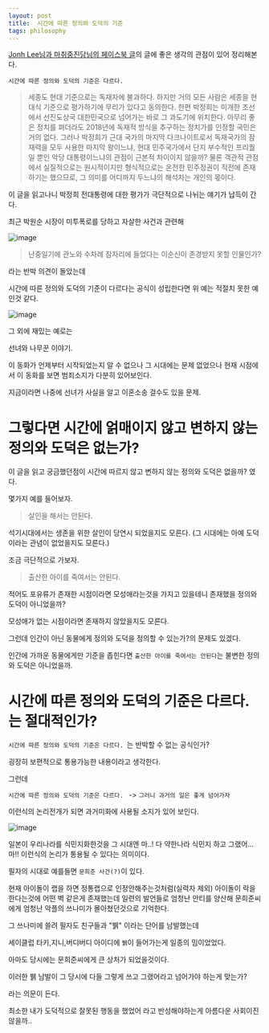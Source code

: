 ```yaml
---
layout: post
title:  시간에 따른 정의와 도덕의 기준
tags: philosophy
---
```


[Jonh Lee님과 마취중진담님의 페이스북 글]의 글에 좋은 생각의 관점이 있어 정리해본다.


`시간에 따른 정의와 도덕의 기준은 다르다.`

> 세종도 현대 기준으로는 독재자에 불과하다. 하지만 거의 모든 사람은 세종을 현대식 기준으로 평가하기에 무리가 있다고 동의한다. 한편 박정희는 미개한 조선에서 선진도상국 대한민국으로 넘어가는 바로 그 과도기에 위치한다. 아무리 좋은 정치를 펴더라도 2018년에 독재적 방식을 추구하는 정치가를 인정할 국민은 거의 없다. 그러나 박정희가 근대 국가의 마지막 다크나이트로서 독재국가의 잠재력을 모두 사용한 마지막 왕이느냐, 현대 민주국가에서 단지 부수적인 프리퀄일 뿐인 악당 대통령이느냐의 관점이 근본적 차이이지 않을까? 물론 객관적 관점에서 실질적으로는 원시적이지만 형식적으로는 온전한 민주정권이 직전에 존재하기는 했으므로, 그 의미를 어디까지 두느냐의 해석차는 개인의 몫이다.


이 글을 읽고나니 박정희 전대통령에 대한 평가가 극단적으로 나뉘는 얘기가 납득이 간다.

최근 박원순 시장이 미투폭로를 당하고 자살한 사건과 관련해 

![image](https://user-images.githubusercontent.com/4640346/87239839-a9979c00-c44e-11ea-99f0-52905d6ec4bb.png)

> 난중일기에 관노와 수차례 잠자리에 들었다는 이순신이 존경받지 못할 인물인가?

라는 반박 의견이 돌았는데

시간에 따른 정의와 도덕의 기준이 다르다는 공식이 성립한다면 위 예는 적절치 못한 예인것 같다.

![image](https://user-images.githubusercontent.com/4640346/87239870-f2e7eb80-c44e-11ea-8add-dbf8499f074f.png)


그 외에 재밌는 예로는

선녀와 나무꾼 이야기.

이 동화가 언제부터 시작되었는지 알 수 없으나 그 시대에는 문제 없었으나
현재 시점에서 이 동화를 보면 범죄소지가 다분히 있어보인다.

지금이라면 나중에 선녀가 사실을 알고 이혼소송 걸수도 있을 문제.


# 그렇다면 시간에 얽매이지 않고 변하지 않는 정의와 도덕은 없는가?

이 글을 읽고 궁금했던점이 시간에 따르지 않고 변하지 않는 정의와 도덕은 없을까? 였다.

몇가지 예를 들어보자.

> 살인을 해서는 안된다.

석기시대에서는 생존을 위한 살인이 당연시 되었을지도 모른다. (그 시대에는 아예 도덕이라는 관념이 없었을지도 모른다.)

조금 극단적으로 가보자.

> 출산한 아이를 죽여서는 안된다.

적어도 포유류가 존재한 시점이라면 모성애라는것을 가지고 있을테니 존재했을 정의와 도덕이 아니었을까?

모성애가 없는 시점이라면 존재하지 않았을지도 모른다. 

그런데 인간이 아닌 동물에게 정의와 도덕을 정의할 수 있는가?의 문제도 있겠다.

인간에 가까운 동물에게만 기준을 좁힌다면 `출산한 아이를 죽여서는 안된다`는 
불변한 정의와 도덕은 아니었을까.


# 시간에 따른 정의와 도덕의 기준은 다르다. 는 절대적인가?

`시간에 따른 정의와 도덕의 기준은 다르다. `는 반박할 수 없는 공식인가?

굉장히 보편적으로 통용가능한 내용이라고 생각한다.

그런데

`시간에 따른 정의와 도덕의 기준은 다르다. ` -> `그러니 과거의 일은 좋게 넘어가자`

이런식의 논리전개가 되면 과거미화에 사용될 소지가 있어 보인다.

![image](https://user-images.githubusercontent.com/4640346/87239763-cf707100-c44d-11ea-8f8f-eed723df9fc7.png)

일본이 우리나라를 식민지화한것을  그 시대엔 마..! 다 약한나라 식민지 하고 그랬어...마!!
이런식의 논리가 통용될 수 있다는 의미이다.

필자의 시대로 예를들면 `문희준 사건(?)`이 있다.

현재 아이돌이 랩을 하면 정통랩으로 인정안해주는것처럼(실력자 제외) 
아이돌이 락을 한다는것에 어떤 벽 같은게 존재했는데 일련의 발언들로 엄청난 안티를 양산해
문희준씨에게 엄청난 악플의 쓰나미가 몰아쳤던것으로 기억한다.

그 쓰나미에 쓸려 필자도 친구들과 "뷁" 이라는 단어를 남발했는데

세이클럽 타키,지니,버디버디 아이디에 `뷁`이 들어가는게 일종의 밈이었었다.

아마도 당시에는 문희준씨에게 큰 상처가 되었을것이다.

이러한 뷁 남발이 그 당시에 다들 그렇게 쓰고 그랬어라고 넘어가야 하는게 맞는가?

라는 의문이 든다.

최소한 내가 도덕적으로 잘못된 행동을 했었어 라고 반성해야하는게 아름다운 사회이진 않을까..


[Jonh Lee님과 마취중진담님의 페이스북 글]: https://www.facebook.com/pluripotency/posts/3370580993005841
[내 자식 살리기 위해 혈연의 새끼를 죽이는 동물]: https://www.asiae.co.kr/article/2019072415171942706
